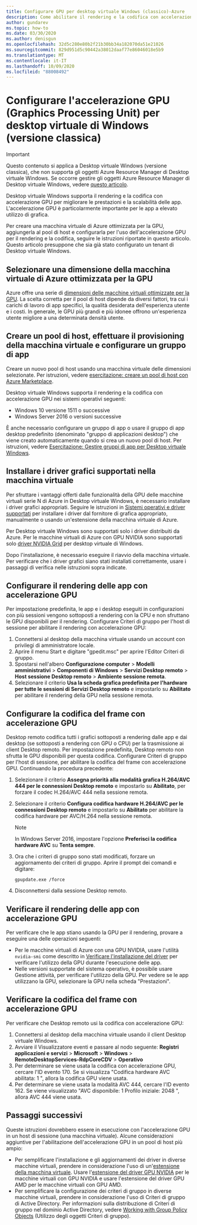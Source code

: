 ```yaml
---
title: Configurare GPU per desktop virtuale Windows (classico)-Azure
description: Come abilitare il rendering e la codifica con accelerazione GPU in un desktop virtuale di Windows (classico).
author: gundarev
ms.topic: how-to
ms.date: 03/30/2020
ms.author: denisgun
ms.openlocfilehash: 32d5c280e80b2f21b30bb34a182070da51e21026
ms.sourcegitcommit: 829d951d5c90442a38012daaf77e86046018e5b9
ms.translationtype: MT
ms.contentlocale: it-IT
ms.lasthandoff: 10/09/2020
ms.locfileid: "88008492"
---
```

# <a name="configure-graphics-processing-unit-gpu-acceleration-for-windows-virtual-desktop-classic"></a>Configurare l'accelerazione GPU (Graphics Processing Unit) per desktop virtuale di Windows (versione classica)

>[!IMPORTANT]
>Questo contenuto si applica a Desktop virtuale Windows (versione classica), che non supporta gli oggetti Azure Resource Manager di Desktop virtuale Windows. Se occorre gestire gli oggetti Azure Resource Manager di Desktop virtuale Windows, vedere [questo articolo](../configure-vm-gpu.md).

Desktop virtuale Windows supporta il rendering e la codifica con accelerazione GPU per migliorare le prestazioni e la scalabilità delle app. L'accelerazione GPU è particolarmente importante per le app a elevato utilizzo di grafica.

Per creare una macchina virtuale di Azure ottimizzata per la GPU, aggiungerla al pool di host e configurarla per l'uso dell'accelerazione GPU per il rendering e la codifica, seguire le istruzioni riportate in questo articolo. Questo articolo presuppone che sia già stato configurato un tenant di Desktop virtuale Windows.

## <a name="select-a-gpu-optimized-azure-virtual-machine-size"></a>Selezionare una dimensione della macchina virtuale di Azure ottimizzata per la GPU

Azure offre una serie di [dimensioni delle macchine virtuali ottimizzate per la GPU](/azure/virtual-machines/windows/sizes-gpu). La scelta corretta per il pool di host dipende da diversi fattori, tra cui i carichi di lavoro di app specifici, la qualità desiderata dell'esperienza utente e i costi. In generale, le GPU più grandi e più idonee offrono un'esperienza utente migliore a una determinata densità utente.

## <a name="create-a-host-pool-provision-your-virtual-machine-and-configure-an-app-group"></a>Creare un pool di host, effettuare il provisioning della macchina virtuale e configurare un gruppo di app

Creare un nuovo pool di host usando una macchina virtuale delle dimensioni selezionate. Per istruzioni, vedere [esercitazione: creare un pool di host con Azure Marketplace](/azure/virtual-desktop/create-host-pools-azure-marketplace).

Desktop virtuale Windows supporta il rendering e la codifica con accelerazione GPU nei sistemi operativi seguenti:

* Windows 10 versione 1511 o successive
* Windows Server 2016 o versioni successive

È anche necessario configurare un gruppo di app o usare il gruppo di app desktop predefinito (denominato "gruppo di applicazioni desktop") che viene creato automaticamente quando si crea un nuovo pool di host. Per istruzioni, vedere [Esercitazione: Gestire gruppi di app per Desktop virtuale Windows](/azure/virtual-desktop/manage-app-groups).

## <a name="install-supported-graphics-drivers-in-your-virtual-machine"></a>Installare i driver grafici supportati nella macchina virtuale

Per sfruttare i vantaggi offerti dalle funzionalità della GPU delle macchine virtuali serie N di Azure in Desktop virtuale Windows, è necessario installare i driver grafici appropriati. Seguire le istruzioni in [Sistemi operativi e driver supportati](/azure/virtual-machines/windows/sizes-gpu#supported-operating-systems-and-drivers) per installare i driver dal fornitore di grafica appropriato, manualmente o usando un'estensione della macchina virtuale di Azure.

Per Desktop virtuale Windows sono supportati solo i driver distribuiti da Azure. Per le macchine virtuali di Azure con GPU NVIDIA sono supportati solo [driver NVIDIA Grid](/azure/virtual-machines/windows/n-series-driver-setup#nvidia-grid-drivers) per desktop virtuale di Windows.

Dopo l'installazione, è necessario eseguire il riavvio della macchina virtuale. Per verificare che i driver grafici siano stati installati correttamente, usare i passaggi di verifica nelle istruzioni sopra indicate.

## <a name="configure-gpu-accelerated-app-rendering"></a>Configurare il rendering delle app con accelerazione GPU

Per impostazione predefinita, le app e i desktop eseguiti in configurazioni con più sessioni vengono sottoposti a rendering con la CPU e non sfruttano le GPU disponibili per il rendering. Configurare Criteri di gruppo per l'host di sessione per abilitare il rendering con accelerazione GPU:

1. Connettersi al desktop della macchina virtuale usando un account con privilegi di amministratore locale.
2. Aprire il menu Start e digitare "gpedit.msc" per aprire l'Editor Criteri di gruppo.
3. Spostarsi nell'albero **Configurazione computer** > **Modelli amministrativi** > **Componenti di Windows** > **Servizi Desktop remoto** > **Host sessione Desktop remoto** > **Ambiente sessione remota**.
4. Selezionare il criterio **Usa la scheda grafica predefinita per l'hardware per tutte le sessioni di Servizi Desktop remoto** e impostarlo su **Abilitato** per abilitare il rendering della GPU nella sessione remota.

## <a name="configure-gpu-accelerated-frame-encoding"></a>Configurare la codifica del frame con accelerazione GPU

Desktop remoto codifica tutti i grafici sottoposti a rendering dalle app e dai desktop (se sottoposti a rendering con GPU o CPU) per la trasmissione ai client Desktop remoto. Per impostazione predefinita, Desktop remoto non sfrutta le GPU disponibili per questa codifica. Configurare Criteri di gruppo per l'host di sessione, per abilitare la codifica del frame con accelerazione GPU. Continuando la procedura precedente:

1. Selezionare il criterio **Assegna priorità alla modalità grafica H.264/AVC 444 per le connessioni Desktop remoto** e impostarlo su **Abilitato**, per forzare il codec H.264/AVC 444 nella sessione remota.
2. Selezionare il criterio **Configura codifica hardware H.264/AVC per le connessioni Desktop remoto** e impostarlo su **Abilitato** per abilitare la codifica hardware per AVC/H.264 nella sessione remota.

    >[!NOTE]
    >In Windows Server 2016, impostare l'opzione **Preferisci la codifica hardware AVC** su **Tenta sempre**.

3. Ora che i criteri di gruppo sono stati modificati, forzare un aggiornamento dei criteri di gruppo. Aprire il prompt dei comandi e digitare:

    ```batch
    gpupdate.exe /force
    ```

4. Disconnettersi dalla sessione Desktop remoto.

## <a name="verify-gpu-accelerated-app-rendering"></a>Verificare il rendering delle app con accelerazione GPU

Per verificare che le app stiano usando la GPU per il rendering, provare a eseguire una delle operazioni seguenti:

* Per le macchine virtuali di Azure con una GPU NVIDIA, usare l'utilità `nvidia-smi` come descritto in [Verificare l'installazione del driver](/azure/virtual-machines/windows/n-series-driver-setup#verify-driver-installation) per verificare l'utilizzo della GPU durante l'esecuzione delle app.
* Nelle versioni supportate del sistema operativo, è possibile usare Gestione attività, per verificare l'utilizzo della GPU. Per vedere se le app utilizzano la GPU, selezionare la GPU nella scheda "Prestazioni".

## <a name="verify-gpu-accelerated-frame-encoding"></a>Verificare la codifica del frame con accelerazione GPU

Per verificare che Desktop remoto usi la codifica con accelerazione GPU:

1. Connettersi al desktop della macchina virtuale usando il client Desktop virtuale Windows.
2. Avviare il Visualizzatore eventi e passare al nodo seguente: **Registri applicazioni e servizi** > **Microsoft** > **Windows** > **RemoteDesktopServices-RdpCoreCDV** > **Operativo**
3. Per determinare se viene usata la codifica con accelerazione GPU, cercare l'ID evento 170. Se si visualizza "Codifica hardware AVC abilitata: 1 ", allora la codifica GPU viene usata.
4. Per determinare se viene usata la modalità AVC 444, cercare l'ID evento 162. Se viene visualizzato "AVC disponibile: 1 Profilo iniziale: 2048 ", allora AVC 444 viene usata.

## <a name="next-steps"></a>Passaggi successivi

Queste istruzioni dovrebbero essere in esecuzione con l'accelerazione GPU in un host di sessione (una macchina virtuale). Alcune considerazioni aggiuntive per l'abilitazione dell'accelerazione GPU in un pool di host più ampio:

* Per semplificare l'installazione e gli aggiornamenti dei driver in diverse macchine virtuali, prendere in considerazione l'uso di un'[estensione della macchina virtuale](/azure/virtual-machines/extensions/overview). Usare l'[estensione del driver GPU NVIDIA](/azure/virtual-machines/extensions/hpccompute-gpu-windows) per le macchine virtuali con GPU NVIDIA e usare l'estensione del driver GPU AMD per le macchine virtuali con GPU AMD.
* Per semplificare la configurazione dei criteri di gruppo in diverse macchine virtuali, prendere in considerazione l'uso di Criteri di gruppo di Active Directory. Per informazioni sulla distribuzione di Criteri di gruppo nel dominio Active Directory, vedere [Working with Group Policy Objects](https://go.microsoft.com/fwlink/p/?LinkId=620889) (Utilizzo degli oggetti Criteri di gruppo).